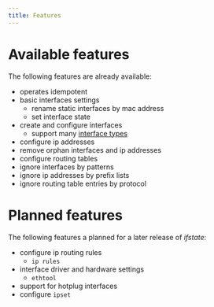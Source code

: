 ```yaml
---
title: Features
---
```


# Available features

The following features are already available:

- operates idempotent
- basic interfaces settings
  - rename static interfaces by mac address
  - set interface state
- create and configure interfaces
  - support many [interface types](schema/#interfaces_items_link)
- configure ip addresses
- remove orphan interfaces and ip addresses
- configure routing tables
- ignore interfaces by patterns
- ignore ip addresses by prefix lists
- ignore routing table entries by protocol


# Planned features

The following features a planned for a later release of *ifstate*:

- configure ip routing rules
  - `ip rules`
- interface driver and hardware settings
  - `ethtool`
- support for hotplug interfaces
- configure `ipset`
